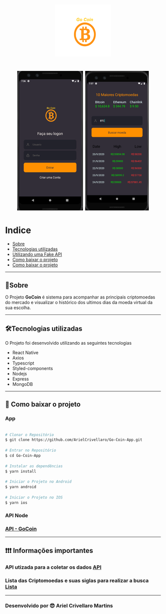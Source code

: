 <h1 align="center">
  <img src="src/assets/logo.png">
</h1>

<h1 align="center">
  <img  height= 450 src="src/assets/Screen1.png">
  <img  height= 450 src="src/assets/Screen2.png">
</h1>

# Indice

- [Sobre](#-sobre)
- [Tecnologias utilizadas](#-tecnologias-utilizadas)
- [Utilizando uma Fake API](#-utilizando-uma-Fake-API)
- [Como baixar o projeto](#-como-baixar-o-projeto)
- [Como baixar o projeto](#-como-baixar-o-projeto)
---

## 🧾Sobre

O Projeto **GoCoin** é sistema para acompanhar as principais criptomoedas do mercado e visualizar o histórico dos ultimos dias da moeda virtual da sua escolha.

---

## 🛠Tecnologias utilizadas

O Projeto foi desenvolvido utilizando as seguintes tecnologias

- React Native
- Axios
- Typescript
- Styled-components
- Nodejs
- Express
- MongoDB

---
## 💾 Como baixar o projeto

### App

```bash

# Clonar o Repositório
$ git clone https://github.com/ArielCrivellaro/Go-Coin-App.git

# Entrar no Repositório
$ cd Go-Coin-App

# Instalar as dependências
$ yarn install

# Iniciar o Projeto no Android
$ yarn android

# Iniciar o Projeto no IOS
$ yarn ios

```

###  API Node


### [API - GoCoin](https://github.com/ArielCrivellaro/Go-Coin-Api.git)

---
## ❗❗❗ Informações importantes

### API utizada para a coletar os dados [API](https://min-api.cryptocompare.com/documentation?api_key=1b77159fd738954a7062f9ac985943cc43c326c63b70cec8613ebb96d36b3468)

### Lista das Criptomoedas e suas siglas para realizar a busca [Lista](https://www.cryptocompare.com/coins/list/USD/1)


---

### Desenvolvido por 😎 Ariel Crivellaro Martins